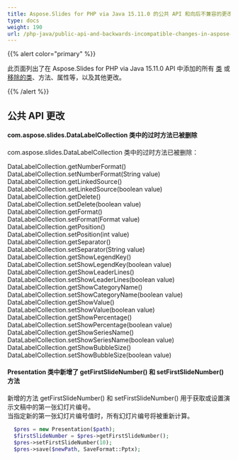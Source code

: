 ```yaml
---
title: Aspose.Slides for PHP via Java 15.11.0 的公共 API 和向后不兼容的更改
type: docs
weight: 190
url: /php-java/public-api-and-backwards-incompatible-changes-in-aspose-slides-for-java-15-11-0/
---
```


{{% alert color="primary" %}} 

此页面列出了在 Aspose.Slides for PHP via Java 15.11.0 API 中添加的所有 [类](/slides/php-java/public-api-and-backwards-incompatible-changes-in-aspose-slides-for-java-15-11-0/) 或 [移除的类](/slides/php-java/public-api-and-backwards-incompatible-changes-in-aspose-slides-for-java-15-11-0/)、方法、属性等，以及其他更改。

{{% /alert %}} 
## **公共 API 更改**
#### **com.aspose.slides.DataLabelCollection 类中的过时方法已被删除**
com.aspose.slides.DataLabelCollection 类中的过时方法已被删除：

DataLabelCollection.getNumberFormat()  
DataLabelCollection.setNumberFormat(String value)  
DataLabelCollection.getLinkedSource()  
DataLabelCollection.setLinkedSource(boolean value)  
DataLabelCollection.getDelete()  
DataLabelCollection.setDelete(boolean value)  
DataLabelCollection.getFormat()  
DataLabelCollection.setFormat(Format value)  
DataLabelCollection.getPosition()  
DataLabelCollection.setPosition(int value)  
DataLabelCollection.getSeparator()  
DataLabelCollection.setSeparator(String value)  
DataLabelCollection.getShowLegendKey()  
DataLabelCollection.setShowLegendKey(boolean value)  
DataLabelCollection.getShowLeaderLines()  
DataLabelCollection.setShowLeaderLines(boolean value)  
DataLabelCollection.getShowCategoryName()  
DataLabelCollection.setShowCategoryName(boolean value)  
DataLabelCollection.getShowValue()  
DataLabelCollection.setShowValue(boolean value)  
DataLabelCollection.getShowPercentage()  
DataLabelCollection.setShowPercentage(boolean value)  
DataLabelCollection.getShowSeriesName()  
DataLabelCollection.setShowSeriesName(boolean value)  
DataLabelCollection.getShowBubbleSize()  
DataLabelCollection.setShowBubbleSize(boolean value)  


#### **Presentation 类中新增了 getFirstSlideNumber() 和 setFirstSlideNumber() 方法**
新增的方法 getFirstSlideNumber() 和 setFirstSlideNumber() 用于获取或设置演示文稿中的第一张幻灯片编号。  
当指定新的第一张幻灯片编号值时，所有幻灯片编号将被重新计算。

```php
  $pres = new Presentation($path);
  $firstSlideNumber = $pres->getFirstSlideNumber();
  $pres->setFirstSlideNumber(10);
  $pres->save($newPath, SaveFormat::Pptx);

```